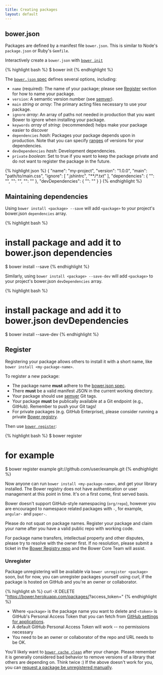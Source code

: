 ```yaml
---
title: Creating packages
layout: default
---
```


## bower.json

Packages are defined by a manifest file `bower.json`. This is similar to Node's `package.json` or Ruby's `Gemfile`.

Interactively create a `bower.json` with [`bower init`](/docs/api#init)

{% highlight bash %}
$ bower init
{% endhighlight %}

The [`bower.json` spec](https://github.com/bower/bower.json-spec) defines several options, including:

* `name` (required): The name of your package; please see [Register](/docs/creating-packages/#register) section for how to name your package.
* `version`: A semantic version number (see [semver](http://semver.org/)).
* `main` _string_ or _array_: The primary acting files necessary to use your package.
* `ignore` _array_: An array of paths not needed in production that you want
  Bower to ignore when installing your package.
* `keywords` _array_ of _string_: (recommended) helps make your package easier to discover
* `dependencies` _hash_: Packages your package depends upon in production.
  Note that you can specify [ranges](https://github.com/isaacs/node-semver#ranges)
  of versions for your dependencies.
* `devDependencies` _hash_: Development dependencies.
* `private` _boolean_: Set to true if you want to keep the package private and
  do not want to register the package in the future.

{% highlight json %}
{
  "name": "my-project",
  "version": "1.0.0",
  "main": "path/to/main.css",
  "ignore": [
    ".jshintrc",
    "**/*.txt"
  ],
  "dependencies": {
    "<name>": "<version>",
    "<name>": "<folder>",
    "<name>": "<package>"
  },
  "devDependencies": {
    "<test-framework-name>": "<version>"
  }
}
{% endhighlight %}

## Maintaining dependencies

Using `bower install <package> --save` will add `<package>` to your project's
bower.json `dependencies` array.

{% highlight bash %}
# install package and add it to bower.json dependencies
$ bower install <package> --save
{% endhighlight %}

Similarly, using `bower install <package> --save-dev` will add `<package>` to your
project's bower.json `devDependencies` array.

{% highlight bash %}
# install package and add it to bower.json devDependencies
$ bower install <package> --save-dev
{% endhighlight %}

## Register

Registering your package allows others to install it with a short name, like `bower install <my-package-name>`.

To register a new package:

* The package name **must** adhere to the [bower.json spec](https://github.com/bower/bower.json-spec#name).
* There **must** be a valid manifest JSON in the current working directory.
* Your package should use [semver](http://semver.org/) Git tags.
* Your package **must** be publically available at a Git endpoint (e.g., GitHub). Remember to push your Git tags!
* For private packages (e.g. GitHub Enterprise), please consider running a private [Bower registry](https://github.com/bower/registry).

Then use [`bower register`](/docs/api#register):

{% highlight bash %}
$ bower register <my-package-name> <git-endpoint>
# for example
$ bower register example git://github.com/user/example.git
{% endhighlight %}

Now anyone can run `bower install <my-package-name>`, and get your library installed. The Bower registry does not have authentication or user management at this point in time. It's on a first come, first served basis.

Bower doesn't support GitHub-style namespacing (`org/repo`), however you are encouraged to namespace related packages with `-`, for example, `angular-` and `paper-`.

Please do not squat on package names. Register your package and claim your name after you have a valid public repo with working code.

For package name transfers, intellectual property and other disputes, please try to resolve with the owner first. If no resolution, please submit a ticket in the [Bower Registry repo](https://github.com/bower/registry) and the Bower Core Team will assist.

### Unregister

Package unregistering will be available via `bower unregister <package>` soon, but for now, you can unregister packages yourself using curl, if the package is hosted on GitHub and you're an owner or collaborator.

{% highlight sh %}
curl -X DELETE "https://bower.herokuapp.com/packages/<package>?access_token=<token>"
{% endhighlight %}

* Where `<package>` is the package name you want to delete and `<token>` is GitHub's Personal Access Token that you can fetch from  [GitHub settings for applications](https://github.com/settings/applications).
* A default GitHub Personal Access Token will work -- no permissions necessary
* You need to be an owner or collaborator of the repo and URL needs to be OK.


You'll likely want to [`bower cache clean`](/docs/api#cache-clean) after your change. Please remember it is generally considered bad behavior to remove versions of a library that others are depending on. Think twice :) If the above doesn't work for you, you can [request a package be unregistered manually](https://github.com/bower/bower/issues/120).
